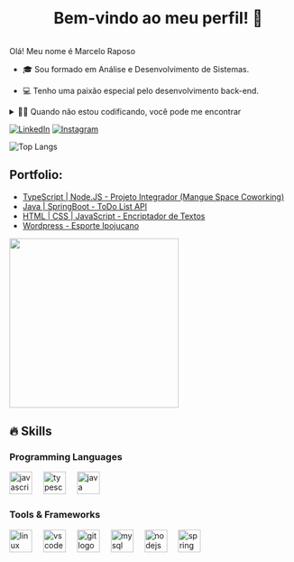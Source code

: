<!--título-->
<div id="user-content-toc">
  <ul align="center">
    <summary><h1 style="display: inline-block">Bem-vindo ao meu perfil! 👋</h1></summary>
</div>

<!-- Presentation -->
<p>
  Olá! Meu nome é Marcelo Raposo

  - 🎓 Sou formado em Análise e Desenvolvimento de Sistemas.

  - 💻 Tenho uma paixão especial pelo desenvolvimento back-end.
</p>

<!-- Dropdown -->
<details>
  <summary>👨‍💻 Quando não estou codificando, você pode me encontrar</summary>

  - 🛹 Praticando skate: Desde os meus 11 anos pratico esse esporte e ele me ensinou muito sobre não desistir dos meus objetivos, pois o skatista, por muitas vezes, até acertar uma manobra, é necessário alguns tombos e erros, mas o importante é não desistir.

  - 🏄‍♂️ Pegando ondas no surf: O mar é meu refúgio. Não há nada como a sensação de liberdade que vem ao deslizar sobre as ondas. É onde encontro paz.

  - 👨‍👩‍👧‍👦 Curtindo momentos em família: Minha esposa e filhos são meu mundo. Passar tempo de qualidade com eles é minha prioridade. Seja um simples jantar em família ou uma aventura emocionante, cada momento é precioso.

  - 📚 Lendo livros e expandindo horizontes: A leitura é minha paixão. Gosto de mergulhar em tópicos que desafiam minha perspectiva.
</details>

<!-- Links -->
[![LinkedIn](https://img.shields.io/badge/LinkedIn-0077B5?style=for-the-badge&logo=linkedin&logoColor=white)](https://www.linkedin.com/in/marceloraposodev/)
[![Instagram](https://img.shields.io/badge/Instagram-E4405F?style=for-the-badge&logo=instagram&logoColor=white)](https://www.instagram.com/marcelinhofox/)

<!-- GithubTopLangs -->
![Top Langs](https://github-readme-stats.vercel.app/api/top-langs/?username=marcelofox4&size_weight=0.5&count_weight=0.5&theme=github_dark_dimmed)

<!-- Portfolio -->
## Portfolio:
- [TypeScript | Node.JS - Projeto Integrador (Mangue Space Coworking)](https://github.com/marcelofox4/coworking-softex-fap)
- [Java | SpringBoot - ToDo List API](https://github.com/marcelofox4/todo-list-api)
- [HTML | CSS | JavaScript - Encriptador de Textos](https://github.com/marcelofox4/challenge-programa-one-encriptador-de-textos)
- [Wordpress - Esporte Ipojucano](https://esporteipojucano.com.br/)

<!-- GIF -->
<div align="left">
  <img height="300" src="https://user-images.githubusercontent.com/74038190/225813708-98b745f2-7d22-48cf-9150-083f1b00d6c9.gif"  />
</div>

## 🔥 Skills
<!-- Skills: Programming Languages -->
  <div style="flex-basis: 48%;">
    <h3>Programming Languages</h3>
      <img src="https://cdn.jsdelivr.net/gh/devicons/devicon/icons/javascript/javascript-original.svg" height="40" alt="javascript logo"  />
      <img width="12" />
      <img src="https://cdn.jsdelivr.net/gh/devicons/devicon/icons/typescript/typescript-original.svg" height="40" alt="typescript logo"  />
      <img width="12" />
      <img src="https://cdn.jsdelivr.net/gh/devicons/devicon/icons/java/java-original.svg" height="40" alt="java logo"  />
      <img width="12" />
  </div>

  <!-- Skills: Tools & Frameworks -->
  <div style="flex-basis: 48%;">
    <h3>Tools & Frameworks</h3>
    <img src="https://cdn.jsdelivr.net/gh/devicons/devicon/icons/linux/linux-original.svg" height="40" alt="linux logo"  />
    <img width="12" />
    <img src="https://cdn.jsdelivr.net/gh/devicons/devicon/icons/vscode/vscode-original.svg" height="40" alt="vscode logo"  />
    <img width="12" />
    <img src="https://cdn.jsdelivr.net/gh/devicons/devicon/icons/git/git-original.svg" height="40" alt="git logo"  />
    <img width="12" />
    <img src="https://cdn.jsdelivr.net/gh/devicons/devicon/icons/mysql/mysql-original.svg" height="40" alt="mysql logo"  />
    <img width="12" />
    <img src="https://cdn.jsdelivr.net/gh/devicons/devicon/icons/nodejs/nodejs-original.svg" height="40" alt="nodejs logo"  />
    <img width="12" />
    <img src="https://cdn.jsdelivr.net/gh/devicons/devicon/icons/spring/spring-original.svg" height="40" alt="spring logo"  />
  </div>
